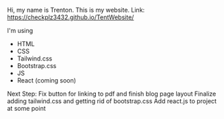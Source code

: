 Hi, my name is Trenton. This is my website.
Link: https://checkplz3432.github.io/TentWebsite/

I'm using
- HTML
- CSS
- Tailwind.css
- Bootstrap.css
- JS
- React (coming soon)

Next Step:
Fix button for linking to pdf and finish blog page layout
Finalize adding tailwind.css and getting rid of bootstrap.css
Add react.js to project at some point
